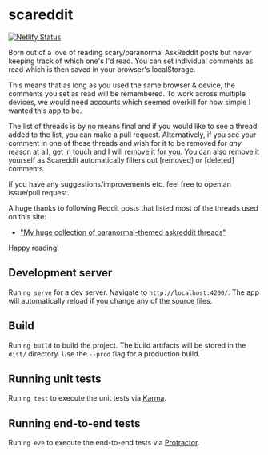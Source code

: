# scareddit

[![Netlify Status](https://api.netlify.com/api/v1/badges/ee638476-ad14-485d-af0f-373ed16ef52f/deploy-status)](https://app.netlify.com/sites/scareddit/deploys)

Born out of a love of reading scary/paranormal AskReddit posts but never keeping track of which one's I'd read. You can set individual comments as read which is then saved in your browser's localStorage.

This means that as long as you used the same browser &amp; device, the comments you set as read will be remembered. To work across multiple devices, we would need accounts which seemed overkill for how simple I wanted this app to be.

The list of threads is by no means final and if you would like to see a thread added to the list, you can make a pull request. Alternatively, if you see your comment in one of these threads and wish for it to be removed for _any_ reason at all, get in touch and I will remove it for you. You can also remove it yourself as Scareddit automatically filters out [removed] or [deleted] comments.

If you have any suggestions/improvements etc. feel free to open an issue/pull request.

A huge thanks to following Reddit posts that listed most of the threads used on this site:

* ["My huge collection of paranormal-themed askreddit threads"](https://www.reddit.com/r/Paranormal/comments/3ep2f1/my_huge_collection_of_paranormalthemed_askreddit/)

Happy reading!

## Development server

Run `ng serve` for a dev server. Navigate to `http://localhost:4200/`. The app will automatically reload if you change any of the source files.

## Build

Run `ng build` to build the project. The build artifacts will be stored in the `dist/` directory. Use the `--prod` flag for a production build.

## Running unit tests

Run `ng test` to execute the unit tests via [Karma](https://karma-runner.github.io).

## Running end-to-end tests

Run `ng e2e` to execute the end-to-end tests via [Protractor](http://www.protractortest.org/).
